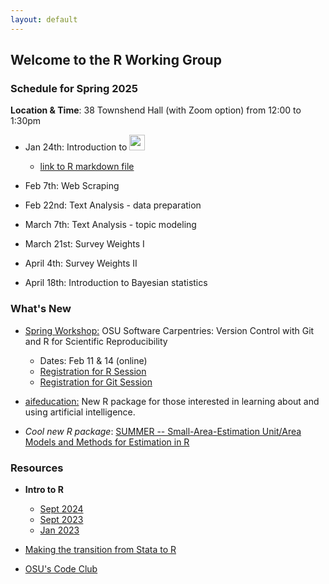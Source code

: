 ```yaml
---
layout: default
---
```


## Welcome to the R Working Group


### **Schedule for Spring 2025**

**Location & Time**: 38 Townshend Hall (with Zoom option) from 12:00 to 1:30pm

* Jan 24th: Introduction to <img src="https://www.r-project.org/logo/Rlogo.png" width="25">
  + [link to R markdown file](https://github.com/buckipr/R_Working_Group/blob/main/intro_r/2025_01_24/rmarkdown.Rmd)

* Feb 7th: Web Scraping

* Feb 22nd: Text Analysis - data preparation

* March 7th: Text Analysis - topic modeling

* March 21st: Survey Weights I

* April 4th: Survey Weights II

* April 18th: Introduction to Bayesian statistics

### **What's New**

* [Spring Workshop:](https://imageomics.github.io/2025-02-11-osu-online/) OSU Software Carpentries: Version Control with Git and R for Scientific Reproducibility
  + Dates: Feb 11 & 14 (online)
  + [Registration for R Session](https://library.osu.edu/events/r-for-scientific-reproducibility-virtual-event-0)
  + [Registration for Git Session](https://library.osu.edu/events/version-control-with-git-virtual-event-0)

* [aifeducation:](https://fberding.github.io/aifeducation/) New R package for those interested in learning about and using
artificial intelligence.

* *Cool new R package*: [SUMMER -- Small-Area-Estimation Unit/Area Models and Methods for Estimation in R](https://cran.r-project.org/web/packages/SUMMER/index.html)


### **Resources**

* **Intro to R**

  + [Sept 2024](intro_r/2024_09_13/intro_r_np.html)
  + [Sept 2023](intro_r/2023_09/intro_r.html)
  + [Jan 2023](intro_r/2023_01/intro_r.html)

* [Making the transition from Stata to R](transition2R/transition2R.html)

* [OSU's Code Club](https://biodash.github.io/codeclub-about/)
